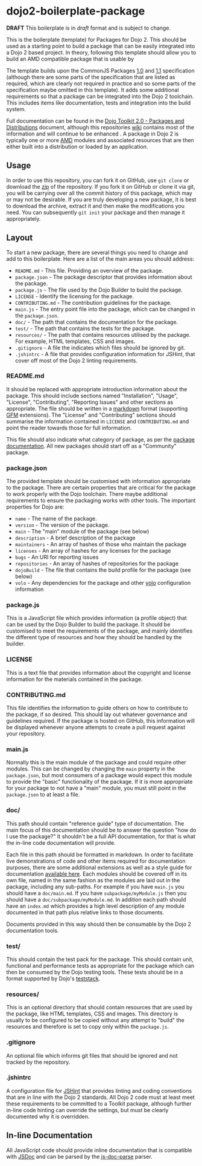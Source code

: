 # dojo2-boilerplate-package

**DRAFT** This boilerplate is in *draft* format and is subject to change.

This is the boilerplate (template) for Packages for Dojo 2.  This should be used as a starting point to build a
package that can be easily integrated into a Dojo 2 based project.  In theory, following this template should allow
you to build an AMD compatible package that is usable by

The template builds upon the CommonJS Packages [1.0][package10] and [1.1][package11] specification (although there are
some parts of the specification that are listed as required, which are clearly not required in practice and so some
parts of the specification maybe omitted in this template).  It adds some additional requirements so that a package can
be integrated into the Dojo 2 toolchain.  This includes items like documentation, tests and integration into the build
system.

Full documentation can be found in the [Dojo Toolkit 2.0 - Packages and Distributions][d2packages] document, although
this repositories [wiki][wiki] contains most of the information and will continue to be enhanced .  A package in Dojo 2
is typically one or more [AMD][] modules and associated resources that are then either built into a distribution or
loaded by an application.

## Usage

In order to use this repository, you can fork it on GitHub, use `git clone` or download the [zip][] of the repository.
If you fork it on GitHub or clone it via git, you will be carrying over all the commit history of this package, which
may or may not be desirable.  If you are truly developing a new package, it is best to download the archive, extract it
and then make the modifications you need.  You can subsequently `git init` your package and then manage it
appropriately.

## Layout

To start a new package, there are several things you need to change and add to this boilerplate.  Here are a list of the
main areas you should address:

* `README.md` - This file.  Providing an overview of the package.
* `package.json` - The package descriptor that provides information about the package.
* `package.js` - The file used by the Dojo Builder to build the package.
* `LICENSE` - Identify the licensing for the package.
* `CONTRIBUTING.md` - The contribution guidelines for the package.
* `main.js` - The entry point file into the package, which can be changed in the `package.json`.
* `doc/` - The path that contains the documentation for the package.
* `test/` - The path that contains the tests for the package.
* `resources/` - The path that contains resources utilised by the package.  For example, HTML templates, CSS and images.
* `.gitignore` - A file the indicates which files should be ignored by git.
* `.jshintrc` - A file that provides configuration information for JSHint, that cover off most of the Dojo 2 linting
  requirements.

### README.md

It should be replaced with appropriate introduction information about the package.  This should include sections named 
"Installation", "Usage", "License", "Contributing", "Reporting Issues" and other sections as appropriate.  The file
should be written in a [markdown][] format (supporting [GFM][] extensions).  The "License" and "Contributing" sections
should summarise the information contained in `LICENSE` and `CONTRIBUTING.md` and point the reader towards those for
full information.

This file should also indicate what category of package, as per the [package documentation][d2packages].  All new
packages should start off as a "Community" package.

### package.json

The provided template should be customised with information appropriate to the package.  There are certain properties
that are critical for the package to work properly with the Dojo toolchain.  There maybe additional requirements to
ensure the packaging works with other tools.  The important properties for Dojo are:

* `name` - The name of the package.
* `version` - The version of the package.
* `main` - The "main" module of the package (see below)
* `description` - A brief description of the package
* `maintainers` - An array of hashes of those who maintain the package
* `licenses` - An array of hashes for any licenses for the package
* `bugs` - An URI for reporting issues
* `repositories` - An array of hashes of repositories for the package
* `dojoBuild` - The file that contains the build profile for the package (see below)
* `volo` - Any dependencies for the package and other [volo][] configuration information

### package.js

This is a JavaScript file which provides information (a profile object) that can be used by the Dojo Builder to build
the package.  It should be customised to meet the requirements of the package, and mainly identifies the different type
of resources and how they should be handled by the builder.

### LICENSE

This is a text file that provides information about the copyright and license information for the materials contained in
the package.

### CONTRIBUTING.md

This file identifies the information to guide others on how to contribute to the package, if so desired.  This should
lay out whatever governance and guidelines required.  If the package is hosted on GitHub, this information will be
displayed whenever anyone attempts to create a pull request against your repository.

### main.js

Normally this is the main module of the package and could require other modules.  This can be changed by changing the
`main` property in the `package.json`, but most consumers of a package would expect this module to provide the "basic"
functionality of the package.  If it is more appropriate for your package to not have a "main" module, you must still
point in the `package.json` to at least a file.

### doc/

This path should contain "reference guide" type of documentation.  The main focus of this documentation should be to
answer the question "how do I use the package?"  It shouldn't be a full API documentation, for that is what the in-line
code documentation will provide.

Each file in this path should be formatted in markdown.  In order to facilitate live demonstrations of code and other
items required for documentation purposes, there are some additional extensions as well as a style guide for
documentation [available here][dojo-markdown].  Each modules should be covered off in its own file, named in the same
fashion as the modules are laid out in the package, including any sub-paths.  For example if you have `main.js` you
should have a `doc/main.md`.  If you have `subpackage/myModule.js` then you should have a
`doc/subpackage/myModule.md`.  In addition each path should have an `index.md` which provides a high level description
of any module documented in that path plus relative links to those documents.

Documents provided in this way should then be consumable by the Dojo 2 documentation tools.

### test/

This should contain the test pack for the package.  This should contain unit, functional and performance tests as
appropriate for the package which can then be consumed by the Dojo testing tools.  These tests should be in a format
supported by Dojo's [teststack][].

### resources/

This is an optional directory that should contain resources that are used by the package, like HTML templates, CSS and
images.  This directory is usually to be configured to be copied without any attempt to "build" the resources and
therefore is set to copy only within the `package.js`.

### .gitignore

An optional file which informs git files that should be ignored and not tracked by the repository.

### .jshintrc

A configuration file for [JSHint][] that provides linting and coding conventions that are in line with the Dojo 2
standards.  All Dojo 2 code must at least meet these requirements to be committed to a Toolkit package, although further
in-line code hinting can override the settings, but must be clearly documented why it is overridden.

## In-line Documentation

All JavaScript code should provide inline documentation that is compatible with [JSDoc][] and can be parsed by the
[js-doc-parse][jsdocparse] parser.

[package10]: http://wiki.commonjs.org/wiki/Packages/1.0
[package11]: http://wiki.commonjs.org/wiki/Packages/1.1
[d2packages]: https://docs.google.com/document/d/17B7A0eGbBAYsuZTQCnMnQ-xNiuB5NVc4vKYJqp3a_CE/edit?usp=sharing
[zip]: https://github.com/kitsonk/dojo2-boilerplate-package/archive/master.zip
[markdown]: http://daringfireball.net/projects/markdown/
[gfm]: https://help.github.com/articles/github-flavored-markdown
[dojo-markdown]: https://github.com/kitsonk/dojoment/wiki/dojo_markdown
[amd]: https://github.com/amdjs/amdjs-api/wiki/AMD
[teststack]: https://github.com/csnover/dojo2-teststack
[jshint]: http://www.jshint.com/
[jsdoc]: http://usejsdoc.org/
[jsdocparse]: https://github.com/SitePen/js-doc-parse
[volo]: http://volojs.org/
[wiki]: ../../wiki